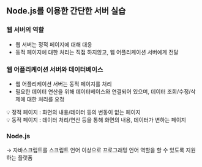 ## Node.js를 이용한 간단한 서버 실습

### 웹 서버의 역할

- 웹 서버는 정적 페이지에 대해 대응
- 동적 페이지에 대한 처리는 직접 하지않고, 웹 어플리케이션 서버에게 전달

### 웹 어플리케이션 서버와 데이터베이스

- 웹 어플리케이션 서버는 동적 페이지를 처리
- 필요한 데이터 연산을 위해 데이터베이스와 연결되어 있으며, 데이터 조회/수정/삭제에 대한 처리를 요청

<aside>
💡 정적 페이지 : 화면의 내용/데이터 등의 변동이 없는 페이지<br>
💡 동적 페이지 : 데이터 처리/연산 등을 통해 화면의 내용, 데이터가 변하는 페이지

</aside>

### Node.js

→ 자바스크립트를 스크립트 언어 이상으로 프로그래밍 언어 역할을 할 수 있도록 지원하는 플랫폼
